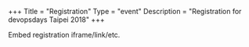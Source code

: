 +++
Title = "Registration"
Type = "event"
Description = "Registration for devopsdays Taipei 2018"
+++

<div style="width:100%; text-align:left;">

Embed registration iframe/link/etc.
</div></div>
</div>
